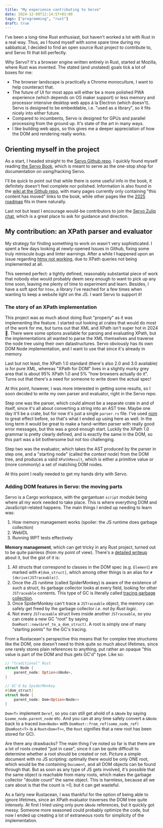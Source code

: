 ```yaml
---
title: "My experience contributing to Servo"
date: 2024-12-09T12:14:57+03:00
tags: ["programming", "rust"]
draft: true
---
```


I've been a long-time Rust enthusiast, but haven't worked a lot with Rust in a real way. Thus, as I found myself with some spare time during my sabbatical, I decided to find an open source Rust project to contribute to, and Servo fit that bill perfectly.

Why Servo? It's a browser engine written entirely in Rust, started at Mozilla, where Rust was invented. The stated (and unstated) goals tick a lot of boxes for me:

* The browser landscape is practically a Chrome monoculture, I want to help counteract that.
* The future of UI for most apps will either be a more polished PWA experience (which depends on OS maker support) or less memory and processor intensive desktop web apps á la Electron (which doesn't). Servo is designed to be embeddable, i.e. "used as a library", so it fits nicely into either future.
* Compared to incumbents, Servo is designed for GPUs and parallel processing from the ground up. It's state of the art in many ways.
* I like building web apps, so this gives me a deeper appreciation of how the DOM and rendering really works.

## Orienting myself in the project

As a start, I headed straight to the [Servo Github repo](https://github.com/servo/servo/). I quickly found myself reading [the Servo Book](https://book.servo.org/), which is meant to serve as the one-stop shop for documentation on using/hacking Servo.

I'll be quick to point out that while there is some useful info in the book, it definitely doesn't feel complete nor polished. Information is also found in the [wiki at the Github repo](https://github.com/servo/servo/wiki), with many pages currently only containing "this content has moved" links to the book, while other pages like the [2025 roadmap](https://github.com/servo/servo/wiki/Roadmap) fits in there naturally.

Last not but least I encourage would-be contributors to join the [Servo Zulip chat](https://servo.zulipchat.com/), which is a great place to ask for guidance and direction.

## My contribution: an XPath parser and evaluator

My strategy for finding something to work on wasn't very sophisticated. I spent a few days looking at newly-opened Issues in Github, fixing some truly miniscule bugs and linter warnings. After a while I happened upon an issue regarding [htmx not working](https://github.com/servo/servo/issues/34060), due to XPath queries not being implemented at all.

This seemed perfect: a tightly defined, reasonably substantial piece of work that nobody else would probably deem sexy enough to want to pick up any time soon, leaving me plenty of time to experiment and learn. Besides, I have a soft spot for `htmx`, a library I've reached for a few times when wanting to keep a website light on the JS. I want Servo to support it!

### The story of an XPath implementation

This project was as much about doing Rust "properly" as it was implementing the feature. I started out looking at crates that would do most of the work for me, but turns out that XML and XPath isn't super hot in 2024 🙈. There were some options available for parsing and evaluating XPath, but the implementations all wanted to parse the XML themselves and traverse the node tree using their own datastructures. Servo obviously has its own DOM Node implementation, and I want to use that since it's already in memory.

Last but not least, the XPath 1.0 standard (there's also 2.0 and 3.0 available) is for pure XML, whereas "XPath for DOM" lives in a slightly murky grey area that is about 95% XPath 1.0 and 5% "how browsers actually do it". Turns out that there's a need for someone to write down the actual spec!

At this point, however, I was more interested in getting some results, so I soon decided to write my own parser and evaluator, right in the Servo repo.

Step one was the parser, which could almost be a separate crate in and of itself, since it's all about converting a string into an AST tree. Maybe one day it'll be a crate, but for now it's just a single `parser.rs` file. I've used [nom](https://github.com/rust-bakery/nom) to great effect before, so that's what I ended up using here as well. In the long term it would be great to make a hand-written parser with really good error messages, but this was a good enough start. Luckily the XPath 1.0 grammar is pretty clearly defined, and is exactly the same in the DOM, so this part was a bit bothersome but not too challenging.

Step two was the evaluator, which takes the AST produced by the parser in step one, and a "starting node" (called the *context node*) from the DOM tree, and produces a valid `XPathResult`, which is either a primitive value or (more commonly) a set of matching DOM nodes.

At this point I really needed to get my hands dirty with Servo.

### Adding DOM features in Servo: the moving parts

Servo is a Cargo workspace, with the gargantuan `script` module being where all my work needed to take place. This is where everything DOM and JavaScript-related happens. The main things I ended up needing to learn was:

1. How memory management works (spoiler: the JS runtime does garbage collection)
2. WebIDL
3. Running WPT tests effectively

**Memory management**, which can get tricky in any Rust project, turned out to be quite painless (from my point of view). There's a [detailed writeup](XXX) about it, but the gist of it is:

1. All structs that correspond to classes in the DOM spec (e.g. `Element`) are marked with `#[dom_struct]`, which among other things is an alias for `#[derive(JSTraceable)]`.
2. Once the JS runtime (called SpiderMonkey) is aware of the existence of such a struct, its garbage collector looks at every field, looking for other `JSTraceable` contents. This type of GC is literally called [tracing garbage collection](XXX).
3. Once SpiderMonkey can't trace a `JSTraceable` object, the memory can safely get freed by the garbage collector *i.e. not by Rust logic*.
4. Not every `JSTraceable` struct lives inside another `JSTraceable`, so you can create a new GC "root" by saying `DomRoot::new(&ref_to_a_dom_struct)`. A root is simply one of many "starting points" for the GC's tracing.

From a Rustacean's perspective this means that for complex tree structures like the DOM, one doesn't need to think quite so much about lifetimes, since one rarely stores plain references to anything, put rather an opaque "this value is part of the DOM and thus gets GC'd" type. Like so:

```rust
// "traditional" Rust
struct Node {
    parent_node: Option<&Node>,
}

// GC'd by SpiderMonkey
#[dom_struct]
struct Node {
    parent_node: Dom<Option<Node>>
}
```

`Dom<T>` implement `Deref`, so you can still get ahold of a `&Node` by saying `&some_node.parent_node` etc. And you can at any time safely convert a `&Node` back to a traced `Dom<Node>` with `DomRoot::from_ref(some_node_ref)` (`DomRoot<T>` is a `Root<Dom<T>>`, the `Root` signifies that a new root has been stored for GC).

Are there any drawbacks? The main thing I've noted so far is that there are a lot of roots created "just in case", since it can be quite difficult to determine whether a root should be created or not. Picture a simple document with no JS scripting: optimally there would be only ONE root, which would be the containing `Document`, and all DOM objects can be found through that. But as soon as any type of JS gets involved, it's possible that the same object is reachable from many roots, which makes the garbage collector "double count" the same object. This is harmless, because all we care about is that the count is >0, but it can get wasteful.

As a fairly new Rustacean, I was thankful for the option of being able to ignore lifetimes, since an XPath evaluator traverses the DOM tree quite intensely. At first I tried using only pure `&Node` references, but it quickly got messy. Someone more seasoned could probably optimize the code, but now I ended up creating a lot of extraneous roots for simplicity of the implementation.

